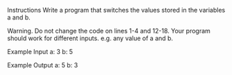 Instructions
Write a program that switches the values stored in the variables a and b.

Warning. Do not change the code on lines 1-4 and 12-18. Your program should work for different inputs. e.g. any value of a and b.

Example Input 
a: 3
b: 5

Example Output
a: 5
b: 3